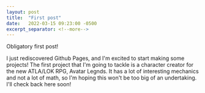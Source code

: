 ```yaml
---
layout: post
title:  "First post"
date:   2022-03-15 09:23:00 -0500
excerpt_separator: <!--more-->
---
```

Obligatory first post!
<!--more-->

I just rediscovered Github Pages, and I'm excited to start making some projects! The first project that I'm going to tackle is a character creator for the new ATLA/LOK RPG, Avatar Legnds. It has a lot of interesting mechanics and not a lot of math, so I'm hoping this won't be too big of an undertaking. I'll check back here soon!